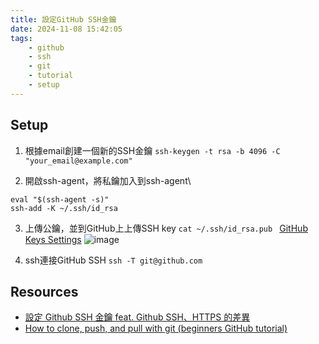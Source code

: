 ```yaml
---
title: 設定GitHub SSH金鑰
date: 2024-11-08 15:42:05
tags:
    - github
    - ssh
    - git
    - tutorial
    - setup
---
```


## Setup
1. 根據email創建一個新的SSH金鑰
```ssh-keygen -t rsa -b 4096 -C "your_email@example.com"```

2. 開啟ssh-agent，將私鑰加入到ssh-agent\
```
eval "$(ssh-agent -s)"
ssh-add -K ~/.ssh/id_rsa
```

3. 上傳公鑰，並到GitHub上上傳SSH key
```cat ~/.ssh/id_rsa.pub ```
[GitHub Keys Settings](https://github.com/settings/keys)
![image](https://hackmd.io/_uploads/HyiZfBiZkl.png)

4. ssh連接GitHub SSH
```ssh -T git@github.com```

## Resources
- [設定 Github SSH 金鑰 feat. Github SSH、HTTPS 的差異](https://ithelp.ithome.com.tw/articles/10205988)
- [How to clone, push, and pull with git (beginners GitHub tutorial)](https://youtu.be/yxvqLBHZfXk)
